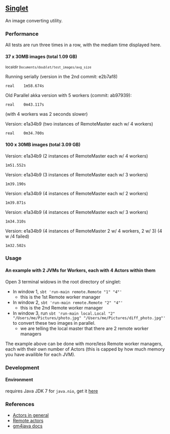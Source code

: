 ## [Singlet](https://en.wikipedia.org/wiki/Singlet_state)

An image converting utility.

### Performance

All tests are run three times in a row, with the mediam time displayed here.

#### 37 x 30MB images (total 1.09 GB)
<sub>localdir `Documents/doublet/test_images/avg_size`</sub>

Running serially (version in the 2nd commit: e2b7af8)
```
real    1m58.674s
```

Old Parallel akka version with 5 workers (commit: ab97939):
```
real    0m43.117s
```
(with 4 workers was 2 seconds slower)

Version: e1a34b9 (two instances of RemoteMaster each w/ 4 workers)
```
real    0m34.700s
```

#### 100 x 30MB images (total 3.09 GB)

Version: e1a34b9 (2 instances of RemoteMaster each w/ 4 workers)
```
1m51.552s
```

Version: e1a34b9 (3 instances of RemoteMaster each w/ 3 workers)
```
1m39.190s
```

Version: e1a34b9 (4 instances of RemoteMaster each w/ 2 workers)
```
1m39.871s
```

Version: e1a34b9 (4 instances of RemoteMaster each w/ 3 workers)
```
1m34.310s
```

Version: e1a34b9 (4 instances of RemoteMaster 2 w/ 4 workers, 2 w/ 3)
(4 w /4 failed)
```
1m32.502s
```

### Usage

#### An example with 2 JVMs for Workers, each with 4 Actors within them

Open 3 terminal widows in the root directory of singlet:

* In window 1, `sbt 'run-main remote.Remote "1" "4"'`
    * this is the 1st Remote worker manager
* In window 2, `sbt 'run-main remote.Remote "2" "4"'`
    * this is the 2nd Remote worker manager
* In window 3, run `sbt 'run-main local.Local "2" "/Users/me/Pictures/photo.jpg" "/Users/me/Pictures/diff_photo.jpg"'` to convert these two images in parallel.
    * we are telling the local master that there are 2 remote worker managers

The example above can be done with more/less Remote worker managers, each with their own number of Actors (this is capped by how much memory you have availible for each JVM).

### Development

#### Environment

requires Java JDK 7 for `java.nio`, get it [here](http://www.oracle.com/technetwork/java/javase/downloads/jdk7-downloads-1880260.html)

### References

* [Actors in general](http://www.reactive.io/tips/2014/03/28/getting-started-with-actor-based-programming-using-scala-and-akka/)
* [Remote actors](http://alvinalexander.com/scala/simple-akka-actors-remote-example)
* [gm4java docs](http://sharneng.github.io/gm4java/doc/1.1.0/allclasses-noframe.html)
